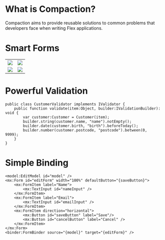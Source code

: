 # What is Compaction?

Compaction aims to provide reusable solutions to common problems that developers face when writing Flex applications. 

# Smart Forms

<table width="100%">
  <tr>
    <td width="50%" align="center"><img src="http://www.compactcode.com/wp-content/uploads/2009/09/notediting.png"/></td>
    <td width="50%" align="center"><img src="http://www.compactcode.com/wp-content/uploads/2009/09/notchanged.png"/></td>
  </tr>
  <tr>
    <td width="50%" align="center"><img src="http://www.compactcode.com/wp-content/uploads/2009/09/notvalid.png"/></td>
    <td width="50%" align="center"><img src="http://www.compactcode.com/wp-content/uploads/2009/09/saving.png"/></td>
  </tr>
</table>

# Powerful Validation

    public class CustomerValidator implements IValidator {
        public function validate(item:Object, builder:IValidationBuilder): void {
            var customer:Customer = Customer(item);
            builder.string(customer.name, "name").notEmpty();
            builder.date(customer.birth, "birth").beforeToday();
            builder.number(customer.postcode, "postcode").between(0, 9999);
        }
    }

# Simple Binding

    <model:EditModel id="model" />
    <mx:Form id="editForm" width="100%" defaultButton="{saveButton}">
        <mx:FormItem label="Name">
            <mx:TextInput id="nameInput" />
        </mx:FormItem>
        <mx:FormItem label="Email">
            <mx:TextInput id="emailInput" />
        </mx:FormItem>
        <mx:FormItem direction="horizontal">
            <mx:Button id="saveButton" label="Save"/>
            <mx:Button id="cancelButton" label="Cancel" />
        </mx:FormItem>
    </mx:Form>
    <binder:FormBinder source="{model}" target="{editForm}" />